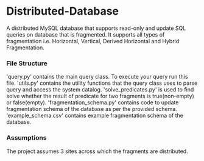 # Distributed-Database
A distributed MySQL database that supports read-only and update SQL queries on database that is fragmented. It supports all types of fragmentation i.e. Horizontal, Vertical, Derived Horizontal and Hybrid Fragmentation.

### File Structure
'query.py' contains the main query class. To execute your query run this file.
'utils.py' contains the utility functions that the query class uses to parse query and access the system catalog.
'solve_predicates.py' is used to find solve whether the result of predicate for two fragments is true(non-empty) or false(empty).
'fragmentation_schema.py' contains code to update fragmentation schema of the database as per the provided schema.
'example_schema.csv' contains example fragmentation schema of the database.

### Assumptions
The project assumes 3 sites across which the fragments are distributed.
